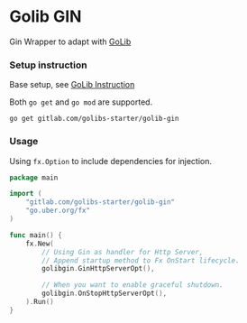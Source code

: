# Golib GIN

Gin Wrapper to adapt with [GoLib](https://gitlab.com/golibs-starter/golib)

### Setup instruction

Base setup, see [GoLib Instruction](https://gitlab.com/golibs-starter/golib/-/blob/develop/README.md)

Both `go get` and `go mod` are supported.

```shell
go get gitlab.com/golibs-starter/golib-gin
```

### Usage

Using `fx.Option` to include dependencies for injection.

```go
package main

import (
    "gitlab.com/golibs-starter/golib-gin"
    "go.uber.org/fx"
)

func main() {
    fx.New(
        // Using Gin as handler for Http Server,
        // Append startup method to Fx OnStart lifecycle.
        golibgin.GinHttpServerOpt(),

        // When you want to enable graceful shutdown.
        golibgin.OnStopHttpServerOpt(),
    ).Run()
}
```
